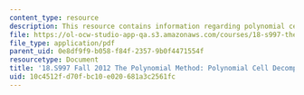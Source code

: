 ```yaml
---
content_type: resource
description: This resource contains information regarding polynomial cell decompositions.
file: https://ol-ocw-studio-app-qa.s3.amazonaws.com/courses/18-s997-the-polynomial-method-fall-2012/10c4512fd70fbc10e020681a3c2561fc_MIT18_S997F12_lec18.pdf
file_type: application/pdf
parent_uid: 0e8df9f9-b058-f84f-2357-9b0f4471554f
resourcetype: Document
title: '18.S997 Fall 2012 The Polynomial Method: Polynomial Cell Decompositions'
uid: 10c4512f-d70f-bc10-e020-681a3c2561fc
---
```

